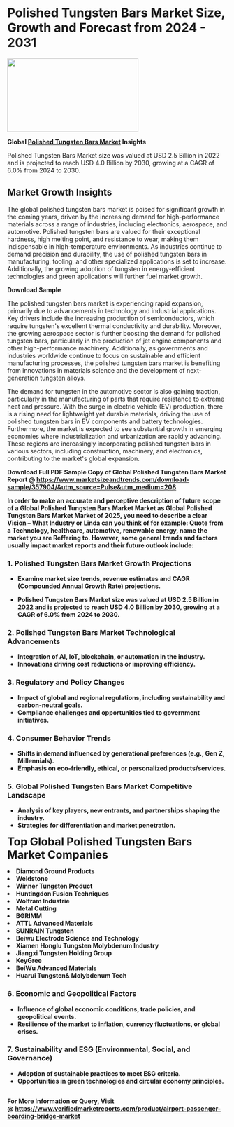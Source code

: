 <H1>Polished Tungsten Bars Market Size, Growth and Forecast from 2024 - 2031</H1><img class="aligncenter size-medium wp-image-584254" src="https://thirdeyenews.in/wp-content/uploads/2024/09/Global-Market-Research-300x168.jpeg" alt="" width="300" height="168" /><p><strong>Global&nbsp;<a href="https://www.marketsizeandtrends.com/download-sample/357904/&amp;utm_source=Pulse&amp;utm_medium=208">Polished Tungsten Bars Market</a> Insights</strong></p><p>Polished Tungsten Bars Market size was valued at USD 2.5 Billion in 2022 and is projected to reach USD 4.0 Billion by 2030, growing at a CAGR of 6.0% from 2024 to 2030.</p><p><h2>Market Growth Insights</h2> <p>The global polished tungsten bars market is poised for significant growth in the coming years, driven by the increasing demand for high-performance materials across a range of industries, including electronics, aerospace, and automotive. Polished tungsten bars are valued for their exceptional hardness, high melting point, and resistance to wear, making them indispensable in high-temperature environments. As industries continue to demand precision and durability, the use of polished tungsten bars in manufacturing, tooling, and other specialized applications is set to increase. Additionally, the growing adoption of tungsten in energy-efficient technologies and green applications will further fuel market growth.</p> <p><strong>Download Sample</strong></p> <p>The polished tungsten bars market is experiencing rapid expansion, primarily due to advancements in technology and industrial applications. Key drivers include the increasing production of semiconductors, which require tungsten's excellent thermal conductivity and durability. Moreover, the growing aerospace sector is further boosting the demand for polished tungsten bars, particularly in the production of jet engine components and other high-performance machinery. Additionally, as governments and industries worldwide continue to focus on sustainable and efficient manufacturing processes, the polished tungsten bars market is benefiting from innovations in materials science and the development of next-generation tungsten alloys.</p> <p>The demand for tungsten in the automotive sector is also gaining traction, particularly in the manufacturing of parts that require resistance to extreme heat and pressure. With the surge in electric vehicle (EV) production, there is a rising need for lightweight yet durable materials, driving the use of polished tungsten bars in EV components and battery technologies. Furthermore, the market is expected to see substantial growth in emerging economies where industrialization and urbanization are rapidly advancing. These regions are increasingly incorporating polished tungsten bars in various sectors, including construction, machinery, and electronics, contributing to the market's global expansion.</p> <p><strong></p><p><span class=""><strong>Download Full PDF Sample Copy of Global Polished Tungsten Bars Market Report</strong> @ <a href="https://www.marketsizeandtrends.com/download-sample/357904/&amp;utm_source=Pulse&amp;utm_medium=208" target="_blank">https://www.marketsizeandtrends.com/download-sample/357904/&amp;utm_source=Pulse&amp;utm_medium=208</a></span></p><p>In order to make an accurate and perceptive description of future scope of a Global&nbsp;Polished Tungsten Bars Market Market as Global&nbsp;Polished Tungsten Bars Market Market of 2025, you need to describe a clear Vision &ndash; What Industry or Linda can you think of for example: Quote from a Technology, healthcare, automotive, renewable energy, name the market you are Reffering to. However, some general trends and factors usually impact market reports and their future outlook include:</p><h3>1.&nbsp;<strong>Polished Tungsten Bars Market Growth Projections</strong></h3><ul><li>Examine market size trends, revenue estimates and CAGR (Compounded Annual Growth Rate) projections.</li><li><p>Polished Tungsten Bars Market size was valued at USD 2.5 Billion in 2022 and is projected to reach USD 4.0 Billion by 2030, growing at a CAGR of 6.0% from 2024 to 2030.</p></li></ul><h3>2.&nbsp;<strong>Polished Tungsten Bars Market Technological Advancements</strong></h3><ul><li>Integration of AI, IoT, blockchain, or automation in the industry.</li><li>Innovations driving cost reductions or improving efficiency.</li></ul><h3>3.&nbsp;<strong>Regulatory and Policy Changes</strong></h3><ul><li>Impact of global and regional regulations, including sustainability and carbon-neutral goals.</li><li>Compliance challenges and opportunities tied to government initiatives.</li></ul><h3>4.&nbsp;<strong>Consumer Behavior Trends</strong></h3><ul><li>Shifts in demand influenced by generational preferences (e.g., Gen Z, Millennials).</li><li>Emphasis on eco-friendly, ethical, or personalized products/services.</li></ul><h3>5.&nbsp;<strong>Global Polished Tungsten Bars Market Competitive Landscape</strong></h3><ul><li>Analysis of key players, new entrants, and partnerships shaping the industry.</li><li>Strategies for differentiation and market penetration.</li></ul><p data-pm-slice="1 1 []"><span style="color: inherit; font-family: inherit; font-size: 25px;">Top Global Polished Tungsten Bars Market Companies</span></p><div class="" data-test-id=""><p><li>Diamond Ground Products</li><li> Weldstone</li><li> Winner Tungsten Product</li><li> Huntingdon Fusion Techniques</li><li> Wolfram Industrie</li><li> Metal Cutting</li><li> BGRIMM</li><li> ATTL Advanced Materials</li><li> SUNRAIN Tungsten</li><li> Beiwu Electrode Science and Technology</li><li> Xiamen Honglu Tungsten Molybdenum Industry</li><li> Jiangxi Tungsten Holding Group</li><li> KeyGree</li><li> BeiWu Advanced Materials</li><li> Huarui Tungsten& Molybdenum Tech</li></p></div><h3>6.&nbsp;<strong>Economic and Geopolitical Factors</strong></h3><ul><li>Influence of global economic conditions, trade policies, and geopolitical events.</li><li>Resilience of the market to inflation, currency fluctuations, or global crises.</li></ul><h3>7.&nbsp;<strong>Sustainability and ESG (Environmental, Social, and Governance)</strong></h3><ul><li>Adoption of sustainable practices to meet ESG criteria.</li><li>Opportunities in green technologies and circular economy principles.</li></ul><h2><strong style="font-size: 14px;">For More Information or Query, Visit @&nbsp;</strong><a style="background-color: #ffffff; font-size: 14px;" href="https://www.marketsizeandtrends.com/report/polished-tungsten-bars-market/" target="_blank">https://www.verifiedmarketreports.com/product/airport-passenger-boarding-bridge-market</a></h2>
